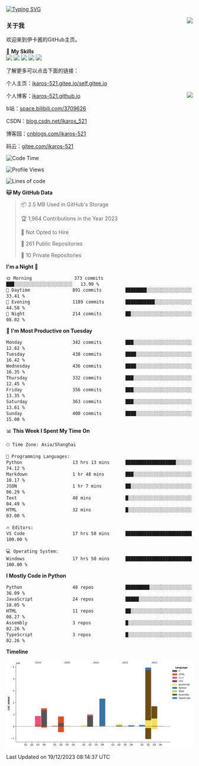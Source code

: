 [![Typing SVG](https://readme-typing-svg.herokuapp.com?size=25&duration=2500&color=8C43EA&vCenter=true&width=200&height=40&lines=Hi+Welcome+%F0%9F%91%8B%F0%9F%8F%BB;I'm+Love丶伊卡洛斯)](https://git.io/typing-svg)

<a href="#">
  <img align="right" src="https://github-readme-stats.vercel.app/api?username=Ikaros-521&count_private=true&show_icons=true&bg_color=15,f2f7fd,E0EAFC" />
</a>

### 关于我

欢迎来到伊卡酱的GitHub主页。

🌟 **My Skills**  
![](https://img.shields.io/badge/-C-A8B9CC?style=flat-square&logo=C&logoColor=fff)
![](https://img.shields.io/badge/-Python-3776AB?style=flat-square&logo=Python&logoColor=fff)
![](https://img.shields.io/badge/-JavaScript-F7DF1E?style=flat-square&logo=JavaScript&logoColor=fff)
![](https://img.shields.io/badge/-C++-00599C?style=flat-square&logo=Cpp&logoColor=fff)
![](https://img.shields.io/badge/-Linux-000000?style=flat-square&logo=Linux&logoColor=fff)

了解更多可以点击下面的链接：  

个人主页：[ikaros-521.gitee.io/self.gitee.io](https://ikaros-521.gitee.io/self.gitee.io/)  

<img align='right' src="https://github.com/Ikaros-521/Ikaros-521/assets/40910637/3a5e50bc-91dc-4aa5-b7a0-8b27ad1c2b33" height="432">

个人博客：[ikaros-521.github.io](https://ikaros-521.github.io/)  

b站：[space.bilibili.com/3709626](https://space.bilibili.com/3709626)  

CSDN：[blog.csdn.net/Ikaros_521](https://blog.csdn.net/Ikaros_521)  

博客园：[cnblogs.com/ikaros-521](https://www.cnblogs.com/ikaros-521)  

码云：[gitee.com/ikaros-521](https://gitee.com/ikaros-521)  


<!--START_SECTION:waka-->
![Code Time](http://img.shields.io/badge/Code%20Time-882%20hrs%2056%20mins-blue)

![Profile Views](http://img.shields.io/badge/Profile%20Views-3-blue)

![Lines of code](https://img.shields.io/badge/From%20Hello%20World%20I%27ve%20Written-13.8%20million%20lines%20of%20code-blue)

**🐱 My GitHub Data** 

> 📦 2.5 MB Used in GitHub's Storage 
 > 
> 🏆 1,964 Contributions in the Year 2023
 > 
> 🚫 Not Opted to Hire
 > 
> 📜 261 Public Repositories 
 > 
> 🔑 10 Private Repositories 
 > 
**I'm a Night 🦉** 

```text
🌞 Morning                373 commits         ███░░░░░░░░░░░░░░░░░░░░░░   13.99 % 
🌆 Daytime                891 commits         ████████░░░░░░░░░░░░░░░░░   33.41 % 
🌃 Evening                1189 commits        ███████████░░░░░░░░░░░░░░   44.58 % 
🌙 Night                  214 commits         ██░░░░░░░░░░░░░░░░░░░░░░░   08.02 % 
```
📅 **I'm Most Productive on Tuesday** 

```text
Monday                   342 commits         ███░░░░░░░░░░░░░░░░░░░░░░   12.82 % 
Tuesday                  438 commits         ████░░░░░░░░░░░░░░░░░░░░░   16.42 % 
Wednesday                436 commits         ████░░░░░░░░░░░░░░░░░░░░░   16.35 % 
Thursday                 332 commits         ███░░░░░░░░░░░░░░░░░░░░░░   12.45 % 
Friday                   356 commits         ███░░░░░░░░░░░░░░░░░░░░░░   13.35 % 
Saturday                 363 commits         ███░░░░░░░░░░░░░░░░░░░░░░   13.61 % 
Sunday                   400 commits         ████░░░░░░░░░░░░░░░░░░░░░   15.00 % 
```


📊 **This Week I Spent My Time On** 

```text
🕑︎ Time Zone: Asia/Shanghai

💬 Programming Languages: 
Python                   13 hrs 13 mins      ███████████████████░░░░░░   74.12 % 
Markdown                 1 hr 48 mins        ███░░░░░░░░░░░░░░░░░░░░░░   10.17 % 
JSON                     1 hr 7 mins         ██░░░░░░░░░░░░░░░░░░░░░░░   06.29 % 
Text                     48 mins             █░░░░░░░░░░░░░░░░░░░░░░░░   04.49 % 
HTML                     32 mins             █░░░░░░░░░░░░░░░░░░░░░░░░   03.00 % 

🔥 Editors: 
VS Code                  17 hrs 50 mins      █████████████████████████   100.00 % 

💻 Operating System: 
Windows                  17 hrs 50 mins      █████████████████████████   100.00 % 
```

**I Mostly Code in Python** 

```text
Python                   48 repos            █████████░░░░░░░░░░░░░░░░   36.09 % 
JavaScript               24 repos            █████░░░░░░░░░░░░░░░░░░░░   18.05 % 
HTML                     11 repos            ██░░░░░░░░░░░░░░░░░░░░░░░   08.27 % 
Assembly                 3 repos             █░░░░░░░░░░░░░░░░░░░░░░░░   02.26 % 
TypeScript               3 repos             █░░░░░░░░░░░░░░░░░░░░░░░░   02.26 % 
```



**Timeline**

![Lines of Code chart](https://raw.githubusercontent.com/Ikaros-521/Ikaros-521/main/assets/bar_graph.png)


 Last Updated on 19/12/2023 08:14:37 UTC
<!--END_SECTION:waka-->


<!--
**Ikaros-521/Ikaros-521** is a ✨ _special_ ✨ repository because its `README.md` (this file) appears on your GitHub profile.

Here are some ideas to get you started:

- 🔭 I’m currently working on ...
- 🌱 I’m currently learning ...
- 👯 I’m looking to collaborate on ...
- 🤔 I’m looking for help with ...
- 💬 Ask me about ...
- 📫 How to reach me: ...
- 😄 Pronouns: ...
- ⚡ Fun fact: ...
-->
